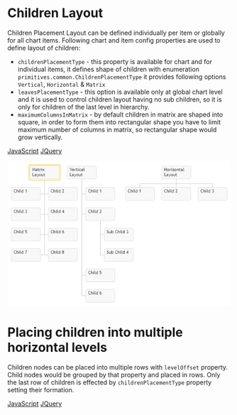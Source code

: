 # Children Layout
Children Placement Layout can be defined individually per item or globally for all chart items. Following chart and item config properties are used to define layout of children:

* `childrenPlacementType` - this property is available for chart and for individual items, it defines shape of children with enumeration `primitives.common.ChildrenPlacementType` it provides following options `Vertical`, `Horizontal` & `Matrix`
* `leavesPlacementType` - this option is available only at global chart level and it is used to control children layout having no sub children, so it is only for children of the last level in hierarchy.
* `maximumColumnsInMatrix` - by default children in matrix are shaped into square, in order to form them into rectangular shape you have to limit maximum number of columns in matrix, so rectangular shape would grow vertically.

[JavaScript](javascript.controls/CaseChildrenPlacementType.html)
[JQuery](jquery.widgets/CaseChildrenPlacementType.html)

![Screenshot](images/screenshots/CaseChildrenPlacementType.png)

# Placing children into multiple horizontal levels
Children nodes can be placed into multiple rows with `levelOffset` property. Child nodes would be grouped by that property and placed in rows. Only the last row of children is effected by `childrenPlacementType` property setting their formation.

[JavaScript](javascript.controls/CaseChildrenAndAssitantsLevelOffset.html)
[JQuery](jquery.widgets/CaseChildrenAndAssitantsLevelOffset.html)